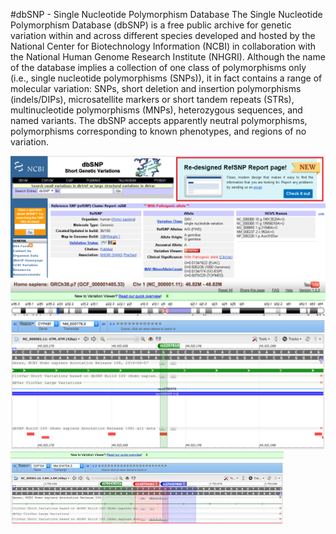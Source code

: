 #dbSNP - Single Nucleotide Polymorphism Database
The Single Nucleotide Polymorphism Database (dbSNP) is a free public archive for genetic variation within and across different species developed and hosted by the National Center for Biotechnology Information (NCBI) in collaboration with the National Human Genome Research Institute (NHGRI). Although the name of the database implies a collection of one class of polymorphisms only (i.e., single nucleotide polymorphisms (SNPs)), it in fact contains a range of molecular variation: SNPs, short deletion and insertion polymorphisms (indels/DIPs),  microsatellite markers or short tandem repeats (STRs), multinucleotide polymorphisms (MNPs), heterozygous sequences, and named variants. The dbSNP accepts apparently neutral polymorphisms, polymorphisms corresponding to known phenotypes, and regions of no variation.

![Screenshot](dbsnp_screenshot_1.png)
![Screenshot](dbsnp_screenshot_2.png)
![Screenshot](dbsnp_screenshot_3.png)
<br />